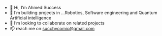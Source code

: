 - 👋 Hi, I’m Ahmed Success
- 👀 I’m building projects in ...Robotics, Software engineering and Quantum Artificial intelligence
- 💞️ I’m looking to collaborate on related projects
- 📫 reach me on succhycomic@gmail.com

<!---
suchael/suchael is a ✨ special ✨ repository because its `README.md` (this file) appears on your GitHub profile.
You can click the Preview link to take a look at your changes.
--->
